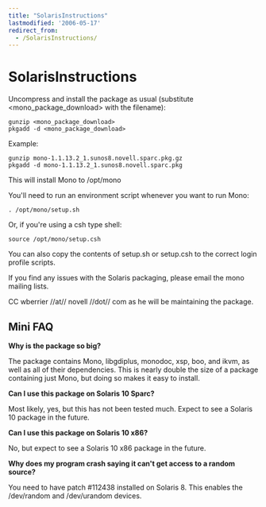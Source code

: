 ```yaml
---
title: "SolarisInstructions"
lastmodified: '2006-05-17'
redirect_from:
  - /SolarisInstructions/
---
```


SolarisInstructions
===================

Uncompress and install the package as usual (substitute \<mono_package_download\> with the filename):

    gunzip <mono_package_download>
    pkgadd -d <mono_package_download>

Example:

    gunzip mono-1.1.13.2_1.sunos8.novell.sparc.pkg.gz
    pkgadd -d mono-1.1.13.2_1.sunos8.novell.sparc.pkg

This will install Mono to /opt/mono

You'll need to run an environment script whenever you want to run Mono:

    . /opt/mono/setup.sh

Or, if you're using a csh type shell:

    source /opt/mono/setup.csh

You can also copy the contents of setup.sh or setup.csh to the correct login profile scripts.

If you find any issues with the Solaris packaging, please email the mono mailing lists.

CC wberrier //at// novell //dot// com as he will be maintaining the package.

Mini FAQ
--------

**Why is the package so big?**

The package contains Mono, libgdiplus, monodoc, xsp, boo, and ikvm, as well as all of their dependencies. This is nearly double the size of a package containing just Mono, but doing so makes it easy to install.

**Can I use this package on Solaris 10 Sparc?**

Most likely, yes, but this has not been tested much. Expect to see a Solaris 10 package in the future.

**Can I use this package on Solaris 10 x86?**

No, but expect to see a Solaris 10 x86 package in the future.

**Why does my program crash saying it can't get access to a random source?**

You need to have patch #112438 installed on Solaris 8. This enables the /dev/random and /dev/urandom devices.
